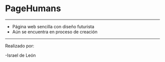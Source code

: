 # PageHumans
---

- Página web sencilla con diseño futurista
- Aún se encuentra en proceso de creación

---

Realizado por: 

-Israel de León 
